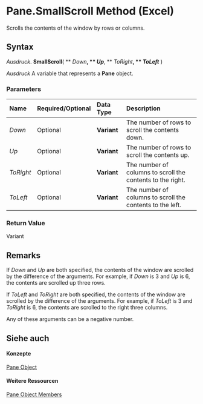
# Pane.SmallScroll Method (Excel)

Scrolls the contents of the window by rows or columns.


## Syntax

 _Ausdruck_. **SmallScroll**( ** _Down_**, ** _Up_**, ** _ToRight_**, ** _ToLeft_** )

 _Ausdruck_ A variable that represents a **Pane** object.


### Parameters



|**Name**|**Required/Optional**|**Data Type**|**Description**|
|:-----|:-----|:-----|:-----|
| _Down_|Optional|**Variant**|The number of rows to scroll the contents down.|
| _Up_|Optional|**Variant**|The number of rows to scroll the contents up.|
| _ToRight_|Optional|**Variant**|The number of columns to scroll the contents to the right.|
| _ToLeft_|Optional|**Variant**|The number of columns to scroll the contents to the left.|

### Return Value

Variant


## Remarks

If  _Down_ and _Up_ are both specified, the contents of the window are scrolled by the difference of the arguments. For example, if _Down_ is 3 and _Up_ is 6, the contents are scrolled up three rows.

If  _ToLeft_ and _ToRight_ are both specified, the contents of the window are scrolled by the difference of the arguments. For example, if _ToLeft_ is 3 and _ToRight_ is 6, the contents are scrolled to the right three columns.

Any of these arguments can be a negative number.


## Siehe auch


#### Konzepte


[Pane Object](9064bb89-d08c-bbd3-3c0f-77a39586bbbb.md)
#### Weitere Ressourcen


[Pane Object Members](http://msdn.microsoft.com/library/a466bdba-1991-9ee0-c25a-906c034fcc8f%28Office.15%29.aspx)